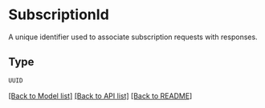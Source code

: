 # SubscriptionId

A unique identifier used to associate subscription requests with responses.

## Type
```python
UUID
```


[[Back to Model list]](../../README.md#models-v2-link) [[Back to API list]](../../README.md#documentation-for-api-endpoints) [[Back to README]](../../README.md)
